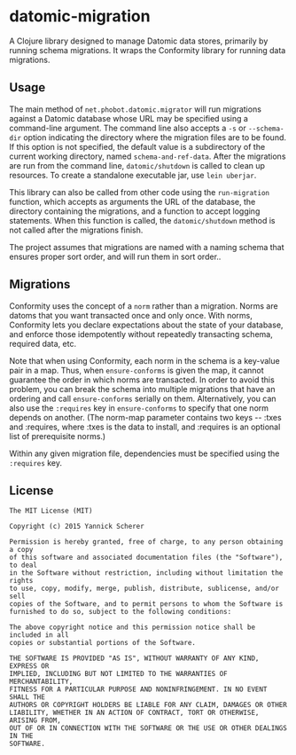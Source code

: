 # datomic-migration

A Clojure library designed to manage Datomic data stores, primarily by running
schema migrations. It wraps the Conformity library for running data migrations. 

## Usage

The main method of `net.phobot.datomic.migrator` will run migrations against a
Datomic database whose URL may be specified using a command-line argument. The 
command line also accepts a `-s` or `--schema-dir` option indicating the directory 
where the migration files are to be found. If this option is not specified, the 
default value is a subdirectory of the current working directory, named 
`schema-and-ref-data`. After the migrations are run from the command line,
`datomic/shutdown` is called to clean up resources. To create a standalone 
executable jar, use `lein uberjar`.

This library can also be called from other code using the `run-migration` 
function, which accepts as arguments the URL of the database, the directory 
containing the migrations, and a function to accept logging statements. When
this function is called, the `datomic/shutdown` method is not called after the
migrations finish.

The project assumes that migrations are named with a naming schema that 
ensures proper sort order, and will run them in sort order..

## Migrations

Conformity uses the concept of a `norm` rather than a migration. Norms are datoms
that you want transacted once and only once. With norms, Conformity lets you 
declare expectations about the state of your database, and enforce those 
idempotently without repeatedly transacting schema, required data, etc.

Note that when using Conformity, each norm in the schema is a key-value pair in 
a map. Thus, when `ensure-conforms` is given the map, it cannot guarantee the 
order in which norms are transacted. In order to avoid this problem, you can 
break the schema into multiple migrations that have an ordering and call 
`ensure-conforms` serially on them. Alternatively, you can also use the 
`:requires` key in `ensure-conforms` to specify that one norm depends on another. 
(The norm-map parameter contains two keys -- :txes and :requires, where :txes is
the data to install, and :requires is an optional list of prerequisite norms.)

Within any given migration file, dependencies must be specified using the
`:requires` key.

## License

```
The MIT License (MIT)

Copyright (c) 2015 Yannick Scherer

Permission is hereby granted, free of charge, to any person obtaining a copy
of this software and associated documentation files (the "Software"), to deal
in the Software without restriction, including without limitation the rights
to use, copy, modify, merge, publish, distribute, sublicense, and/or sell
copies of the Software, and to permit persons to whom the Software is
furnished to do so, subject to the following conditions:

The above copyright notice and this permission notice shall be included in all
copies or substantial portions of the Software.

THE SOFTWARE IS PROVIDED "AS IS", WITHOUT WARRANTY OF ANY KIND, EXPRESS OR
IMPLIED, INCLUDING BUT NOT LIMITED TO THE WARRANTIES OF MERCHANTABILITY,
FITNESS FOR A PARTICULAR PURPOSE AND NONINFRINGEMENT. IN NO EVENT SHALL THE
AUTHORS OR COPYRIGHT HOLDERS BE LIABLE FOR ANY CLAIM, DAMAGES OR OTHER
LIABILITY, WHETHER IN AN ACTION OF CONTRACT, TORT OR OTHERWISE, ARISING FROM,
OUT OF OR IN CONNECTION WITH THE SOFTWARE OR THE USE OR OTHER DEALINGS IN THE
SOFTWARE.
```
